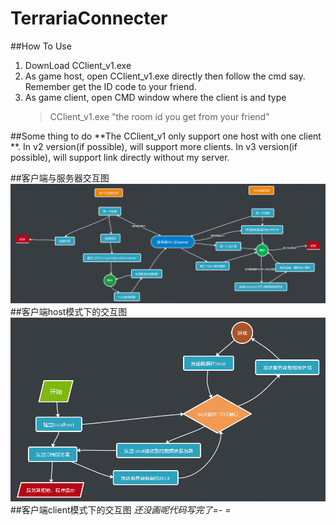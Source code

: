 # TerrariaConnecter

##How To Use
1. DownLoad CClient_v1.exe
2. As game host, open CClient_v1.exe directly then follow the cmd say. Remember get the ID code to your friend.
3. As game client, open CMD window where the client is and type
	> CClient_v1.exe "the room id you get from your friend"

##Some thing to do
**The CClient_v1 only support one host with one client **. 
In v2 version(if possible), will support more clients.
In v3 version(if possible), will support link directly without my server.

##客户端与服务器交互图
![IMAGE_1](https://github.com/Zhuanghq7/TerrariaConnecter/blob/master/image/image_1.png)
##客户端host模式下的交互图
![IMAGE_2](https://github.com/Zhuanghq7/TerrariaConnecter/blob/master/image/client_1.png)
##客户端client模式下的交互图
*还没画呢代码写完了=- =*
